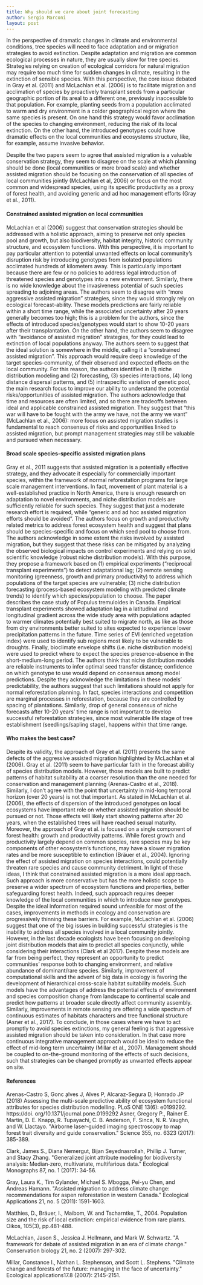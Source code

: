```yaml
---
title: Why should we care about joint forecasting
author: Sergio Marconi
layout: post
---
```

In the perspective of dramatic changes in climate and environmental conditions, tree species will need to face adaptation and or migration strategies to avoid extinction. Despite adaptation and migration are common ecological processes in nature, they are usually slow for tree species. Strategies relying on creation of ecological corridors for natural migration may require too much time for sudden changes in climate, resulting in the extinction of sensible species. With this perspective, the core issue debated in Gray et al. (2011) and McLachlan et al. (2006) is to facilitate migration and acclimation of species by proactively transplant seeds from a particular geographic portion of its areal to a different one, previously inaccessible to that population. For example, planting seeds from a population acclimated to warm and dry environment in a colder geographical region where the same species is present. On one hand this strategy would favor acclimation of the species to changing environment, reducing the risk of its local extinction. On the other hand, the introduced genotypes could have dramatic effects on the local communities and ecosystems structure, like, for example, assume invasive behavior.

Despite the two papers seem to agree that assisted migration is a valuable conservation strategy, they seem to disagree on the scale at which planning should be done (local communities or more broad scale) and whether assisted migration should be focusing on the conservation of all species of local communities jointly (McLachlan et al, 2006) or focus on the most common and widespread species, using its specific productivity as a proxy of forest health, and avoiding generic and ad hoc management efforts (Gray et al., 2011).


#### Constrained assisted migration on local communities
McLachlan et al (2006) suggest that conservation strategies should be addressed with a holistic approach, aiming to preserve not only species pool and growth, but also biodiversity, habitat integrity, historic community structure, and ecosystem functions. With this perspective, it is important to pay particular attention to potential unwanted effects on local community’s disruption risk by introducing genotypes from isolated populations acclimated hundreds of kilometers away. This is particularly important because there are few or no policies to address legal introduction of threatened species and genotypes into a new environment. Similarly, there is no wide knowledge about the invasiveness potential of such species spreading to adjoining areas. 
The authors seem to disagree with “more aggressive assisted migration” strategies, since they would strongly rely on ecological forecast-ability. These models predictions are fairly reliable within a short time range, while the associated uncertainty after 20 years generally becomes too high; this is a problem for the authors, since the effects of introduced species/genotypes would start to show 10-20 years after their transplantation. On the other hand, the authors seem to disagree with “avoidance of assisted migration” strategies, for they could lead to extinction of local populations anyway. The authors seem to suggest that the ideal solution is somewhere in the middle, calling it a “constrained assisted migration”. This approach would require deep knowledge of the target species-community, of their observed and expected effects on the local community. For this reason, the authors identified in (1) niche distribution modeling and (2) forecasting, (3) species interactions, (4) long distance dispersal patterns, and (5) intraspecific variation of genetic pool, the main research focus to improve our ability to understand the potential risks/opportunities of assisted migration.
The authors acknowledge that time and resources are often limited, and so there are tradeoffs between ideal and applicable constrained assisted migration. They suggest that “this war will have to be fought with the army we have, not the army we want” (McLachlan et al., 2006): more focus on assisted migration studies is fundamental to reach consensus of risks and opportunities linked to assisted migration, but prompt management strategies may still be valuable and pursued when necessary.

#### Broad scale species-specific assisted migration plans
Gray et al., 2011 suggests that assisted migration is a potentially effective strategy, and they advocate it especially for commercially important species, within the framework of normal reforestation programs for large scale management interventions. In fact, movement of plant material is a well-established practice in North America, there is enough research on adaptation to novel environments, and niche distribution models are sufficiently reliable for such species. They suggest that just a moderate research effort is required, while “generic and ad hoc assisted migration efforts should be avoided”. The authors focus on growth and productivity related metrics to address forest ecosystem health and suggest that plans should be species-specific and focus on which seed pool to choose from.
The authors acknowledge in some extent the risks involved by assisted migration, but they suggest that these risks can be mitigated by analyzing the observed biological impacts on control experiments and relying on solid scientific knowledge (robust niche distribution models). With this purpose, they propose a framework based on (1) empirical experiments (“reciprocal transplant experiments”) to detect adaptational lag; (2) remote sensing monitoring (greenness, growth and primary productivity) to address which populations of the target species are vulnerable; (3) niche distribution forecasting (process-based ecosystem modeling with predicted climate trends) to identify which species/population to choose. The paper describes the case study of Populus tremuloides in Canada. Empirical transplant experiments showed adaptation lag in a latitudinal and longitudinal gradient across the wide study area with populations adapted to warmer climates potentially best suited to migrate north, as like as those from dry environments better suited to sites expected to experience lower precipitation patterns in the future. Time series of EVI (enriched vegetation index) were used to identify sub regions most likely to be vulnerable to droughts.
Finally, bioclimate envelope shifts (i.e. niche distribution models) were used to predict where to expect the species presence-absence in the short-medium-long period. The authors think that niche distribution models are reliable instruments to infer optimal seed transfer distance; confidence on which genotype to use would depend on consensus among model predictions. Despite they acknowledge the limitations in these models’ predictability, the authors suggest that such limitations should not apply for normal reforestation planning. In fact, species interactions and competition are marginal processes in reforestation, because they are controlled by spacing of plantations. Similarly, drop of general consensus of niche forecasts after 10-20 years’ time range is not important to develop successful reforestation strategies, since most vulnerable life stage of tree establishment (seedlings/sapling stage), happens within that time range.

#### Who makes the best case?

Despite its validity, the approach of Gray et al. (2011) presents the same defects of the aggressive assisted migration highlighted by McLachlan et al (2006). Gray et al. (2011) seem to have particular faith in the forecast ability of species distribution models. However, those models are built to predict patterns of habitat suitability at a coarser resolution than the one needed for conservation and management planning (Arenas-Castro et al., 2018). Similarly, I don’t agree with the point that uncertainty in mid-long temporal horizon (over 20 years) is not that important. As stated in McLachlan et al. (2006), the effects of dispersion of the introduced genotypes on local ecosystems have important role on whether assisted migration should be pursued or not. Those effects will likely start showing patterns after 20 years, when the established trees will have reached sexual maturity.
Moreover, the approach of Gray et al. is focused on a single component of forest health: growth and productivity patterns. While forest growth and productivity largely depend on common species, rare species may be key components of other ecosystem’s functions, may have a slower migration rates and be more susceptible to extinction (Bräuer et al., 2004). Ignoring the effect of assisted migration on species interactions, could potentially threaten rare species and cause community detriment.
In light of these ideas, I think that constrained assisted migration is a more ideal approach. Such approach is more conservative but has the more holistic scope to preserve a wider spectrum of ecosystem functions and properties, better safeguarding forest health. Indeed, such approach requires deeper knowledge of the local communities in which to introduce new genotypes. Despite the ideal information required sound unfeasible for most of the cases, improvements in methods in ecology and conservation are progressively thinning these barriers. For example, McLachlan et al. (2006) suggest that one of the big issues in building successful strategies is the inability to address all species involved in a local community jointly. However, in the last decade ecologists have been focusing on developing joint distribution models that aim to predict all species conjunctly, while considering their interactions (Clark et al 2017). Despite these models are far from being perfect, they represent an opportunity to predict communities’ response both to changing environment, and relative abundance of dominant/rare species. Similarly, improvement of computational skills and the advent of big data in ecology is favoring the development of hierarchical cross-scale habitat suitability models. Such models have the advantages of address the potential effects of environment and species composition change from landscape to continental scale and predict how patterns at broader scale directly affect community assembly. Similarly, improvements in remote sensing are offering a wide spectrum of continuous estimates of habitats characters and tree functional structure (Asner et al., 2017).
To conclude, in those cases where we have to act promptly to avoid species extinctions, my general feeling is that aggressive assisted migration should be taken into consideration. In that case more continuous integrative management approach would be ideal to reduce the effect of mid-long term uncertainty (Millar et al., 2007). Management should be coupled to on-the-ground monitoring of the effects of such decisions, such that strategies can be changed promptly as unwanted effects appear on site.


#### References

Arenas-Castro S, Gonc ̧alves J, Alves P, Alcaraz-Segura D, Honrado JP (2018) Assessing the multi-scale predictive ability of ecosystem functional attributes for species distribution modelling. PLoS ONE 13(6): e0199292. https://doi. org/10.1371/journal.pone.0199292
Asner, Gregory P., Rainer E. Martin, D. E. Knapp, R. Tupayachi, C. B. Anderson, F. Sinca, N. R. Vaughn, and W. Llactayo. "Airborne laser-guided imaging spectroscopy to map forest trait diversity and guide conservation." Science 355, no. 6323 (2017): 385-389.

Clark, James S., Diana Nemergut, Bijan Seyednasrollah, Phillip J. Turner, and Stacy Zhang. "Generalized joint attribute modeling for biodiversity analysis: Median‐zero, multivariate, multifarious data." Ecological Monographs 87, no. 1 (2017): 34-56.

Gray, Laura K., Tim Gylander, Michael S. Mbogga, Pei-yu Chen, and Andreas Hamann. "Assisted migration to address climate change: recommendations for aspen reforestation in western Canada." Ecological Applications 21, no. 5 (2011): 1591-1603.

Matthies, D., Bräuer, I., Maibom, W. and Tscharntke, T., 2004. Population size and the risk of local extinction: empirical evidence from rare plants. Oikos, 105(3), pp.481-488.

McLachlan, Jason S., Jessica J. Hellmann, and Mark W. Schwartz. "A framework for debate of assisted migration in an era of climate change." Conservation biology 21, no. 2 (2007): 297-302.

Millar, Constance I., Nathan L. Stephenson, and Scott L. Stephens. "Climate change and forests of the future: managing in the face of uncertainty." Ecological applications17.8 (2007): 2145-2151.
